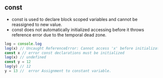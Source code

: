 ##  const

- const is used to declare block scoped variables and cannot be reassigned to new value.
- const does not automatically initialized accessing before it throws reference error due to the temporal dead zone.

```javascript
log = console.log
log(x) // Uncaught ReferenceError: Cannot access 'x' before initialization
const x // error const declarations must be initialized
log(x) // undefined
const y = 12
log(y) // 12
y = 13 //  error Assignment to constant variable.
```